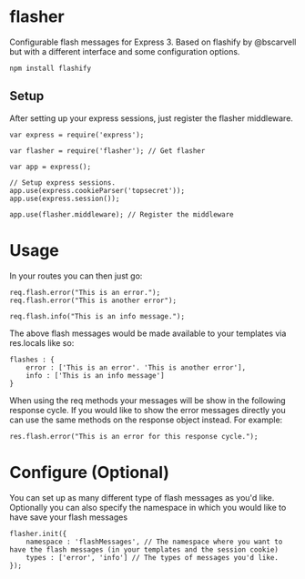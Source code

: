 # flasher
Configurable flash messages for Express 3. Based on flashify by @bscarvell but with a different interface and some configuration options.

	npm install flashify


## Setup
After setting up your express sessions, just register the flasher middleware.

	var express = require('express');

	var flasher = require('flasher'); // Get flasher

	var app = express();

	// Setup express sessions.
	app.use(express.cookieParser('topsecret'));
	app.use(express.session());

	app.use(flasher.middleware); // Register the middleware



# Usage
In your routes you can then just go:

	req.flash.error("This is an error.");
	req.flash.error("This is another error");

	req.flash.info("This is an info message.");

The above flash messages would be made available to your templates via res.locals like so:

	flashes : {
		error : ['This is an error'. 'This is another error'],
		info : ['This is an info message']
	}

When using the req methods your messages will be show in the following response cycle. If you would like to show the error messages directly you can use the same methods on the response object instead. For example:

	res.flash.error("This is an error for this response cycle.");



# Configure (Optional)
You can set up as many different type of flash messages as you'd like. Optionally you can also specify the namespace in which you would like to have save your flash messages

	flasher.init({
		namespace : 'flashMessages', // The namespace where you want to have the flash messages (in your templates and the session cookie)
		types : ['error', 'info'] // The types of messages you'd like.
	});

